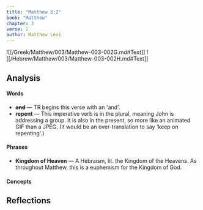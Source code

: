 ```yaml
---
title: "Matthew 3:2"
book: "Matthew"
chapter: 3
verse: 2
author: Matthew Levi
---
```

![[/Greek/Matthew/003/Matthew-003-002G.md#Text]]
![[/Hebrew/Matthew/003/Matthew-003-002H.md#Text]]

## Analysis

#### Words
- **<s>and</s>** — TR begins this verse with an 'and'.
- **repent** — This imperative verb is in the plural, meaning John is addressing a group.  It is also in the present, so more like an animated GIF than a JPEG.  (It would be an over-translation to say 'keep on repenting'.)

#### Phrases
- **Kingdom of Heaven** — A Hebraism, lit. the Kingdom of the Heavens.  As throughout Matthew, this is a euphemism for the Kingdom of God.

#### Concepts

## Reflections
